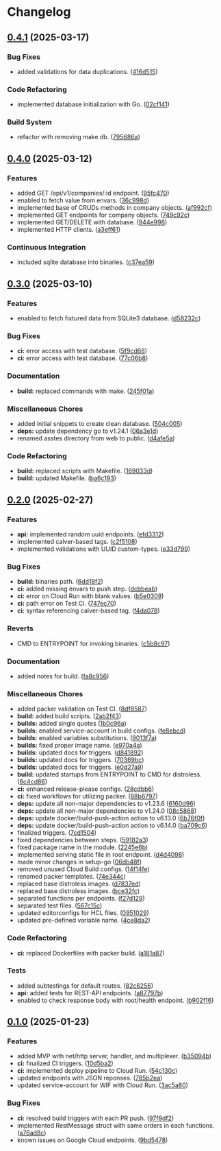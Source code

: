 # Changelog

## [0.4.1](https://github.com/hwakabh/rainpole/compare/v0.4.0...v0.4.1) (2025-03-17)


### Bug Fixes

* added validations for data duplications. ([416d515](https://github.com/hwakabh/rainpole/commit/416d515bc900d940bf7b810162e5665b8a5220f0))


### Code Refactoring

* implemented database initialization with Go. ([02cf141](https://github.com/hwakabh/rainpole/commit/02cf14127b4a8a540312dbba5b484a9e9cb61533))


### Build System

* refactor with removing make db. ([795686a](https://github.com/hwakabh/rainpole/commit/795686a451274c826f36bab4fd38739377fc29b3))

## [0.4.0](https://github.com/hwakabh/rainpole/compare/v0.3.0...v0.4.0) (2025-03-12)


### Features

* added GET /api/v1/companies/:id endpoint. ([95fc470](https://github.com/hwakabh/rainpole/commit/95fc470289400d2d8bf05927ba04d572a0bc6cc7))
* enabled to fetch value from envars. ([36c998d](https://github.com/hwakabh/rainpole/commit/36c998dd06661a41d989721312678b85bb46cfa0))
* implemented base of CRUDs methods in company objects. ([af992cf](https://github.com/hwakabh/rainpole/commit/af992cf91b9947783b9beaa7f45760c7e5048889))
* implemented GET endpoints for company objects. ([749c92c](https://github.com/hwakabh/rainpole/commit/749c92c74130d52db8dddb2a7b058b86e975a8f1))
* implemented GET/DELETE with database. ([944e998](https://github.com/hwakabh/rainpole/commit/944e998a673d821ff0388f30490d5110022105e0))
* implemented HTTP clients. ([a3eff61](https://github.com/hwakabh/rainpole/commit/a3eff61cdfb5f05752e3684343d6ee7784c58f90))


### Continuous Integration

* included sqlite database into binaries. ([c37ea59](https://github.com/hwakabh/rainpole/commit/c37ea59839154c53b8d5280a743bea9c33d42eba))

## [0.3.0](https://github.com/hwakabh/rainpole/compare/v0.2.0...v0.3.0) (2025-03-10)


### Features

* enabled to fetch fixtured data from SQLite3 database. ([d58232c](https://github.com/hwakabh/rainpole/commit/d58232cf0c145ce597a89978b19b55f7d64831e8))


### Bug Fixes

* **ci:** error access with test database. ([5f9cd68](https://github.com/hwakabh/rainpole/commit/5f9cd68411cf441de383a858ce25aa38e4c7a23e))
* **ci:** error access with test database. ([77c06b8](https://github.com/hwakabh/rainpole/commit/77c06b886563880248b1c563c4165353d25f542b))


### Documentation

* **build:** replaced commands with make. ([245f01a](https://github.com/hwakabh/rainpole/commit/245f01a4e439319f8416c147f99f52c8e51c0e29))


### Miscellaneous Chores

* added initial snippets to create clean database. ([504c005](https://github.com/hwakabh/rainpole/commit/504c0056d62e6a5909954f0d94e1c5d1fc61334b))
* **deps:** update dependency go to v1.24.1 ([06a3e1d](https://github.com/hwakabh/rainpole/commit/06a3e1df6ccd80e9537c22c3e6782972bec6bb29))
* renamed asstes directory from web to public. ([d4afe5a](https://github.com/hwakabh/rainpole/commit/d4afe5a1ea7448c04f16368b65bb913af16ad872))


### Code Refactoring

* **build:** replaced scripts with Makefile. ([169033d](https://github.com/hwakabh/rainpole/commit/169033db1a9b1056532a67d850907821d62902a1))
* **build:** updated Makefile. ([ba6c193](https://github.com/hwakabh/rainpole/commit/ba6c1932af520947fa49fd073c065518871a63e8))

## [0.2.0](https://github.com/hwakabh/rainpole/compare/v0.1.0...v0.2.0) (2025-02-27)


### Features

* **api:** implemented random uuid endpoints. ([efd3312](https://github.com/hwakabh/rainpole/commit/efd33128ee7a01ecd7810535ed3723dc401682d4))
* implemented calver-based tags. ([c2f5108](https://github.com/hwakabh/rainpole/commit/c2f5108011f6eaee59ebc0794ae5958cc27f1417))
* implemented validations with UUID custom-types. ([e33d799](https://github.com/hwakabh/rainpole/commit/e33d799246c39a6e1694ae10b152a1972afeb675))


### Bug Fixes

* **build:** binaries path. ([6dd18f2](https://github.com/hwakabh/rainpole/commit/6dd18f21a2fd01262a6f33b604309b927dfb99e0))
* **ci:** added missing envars to push step. ([dcbbeab](https://github.com/hwakabh/rainpole/commit/dcbbeab0474835b7fb8b66d84d2191247ea970d8))
* **ci:** error on Cloud Run with blank values. ([b5e0309](https://github.com/hwakabh/rainpole/commit/b5e0309e1aa503e8795863bf01e13d226d751982))
* **ci:** path error on Test CI. ([747ec70](https://github.com/hwakabh/rainpole/commit/747ec7015d529c2add96230471abf87d1eb34a8e))
* **ci:** syntax referencing calver-based tag. ([f4da078](https://github.com/hwakabh/rainpole/commit/f4da0789aa05368bf349b67a0173ccfb258bfff5))


### Reverts

* CMD to ENTRYPOINT for invoking binaries. ([c5b8c97](https://github.com/hwakabh/rainpole/commit/c5b8c97e5489668e8de2f211760bd85631b829ca))


### Documentation

* added notes for build. ([fa8c956](https://github.com/hwakabh/rainpole/commit/fa8c9567bbf240d0f182fc52784c96c8a33d7547))


### Miscellaneous Chores

* added packer validation on Test CI. ([8df8587](https://github.com/hwakabh/rainpole/commit/8df858769d88cd0e8cbc2e6638aaa7a3040f3ae5))
* **build:** added build scripts. ([2ab2f43](https://github.com/hwakabh/rainpole/commit/2ab2f430350212331c1ee07658e7ee4ec83fcb71))
* **builds:** added single quotes ([1b0c96a](https://github.com/hwakabh/rainpole/commit/1b0c96ac1b885d67890e6a0784a78fed5f6c9abb))
* **builds:** enabled service-account in build configs. ([fe8ebcd](https://github.com/hwakabh/rainpole/commit/fe8ebcd6636db31f9333a95f5d54d60a65b30430))
* **builds:** enabled variables substitutions. ([9013f7a](https://github.com/hwakabh/rainpole/commit/9013f7ab66dd2489d7c9f4664746d180fc356e12))
* **builds:** fixed proper image name. ([e970a4a](https://github.com/hwakabh/rainpole/commit/e970a4ab4557f94a42c493ec300bf97282e7596b))
* **builds:** updated docs for triggers. ([d841892](https://github.com/hwakabh/rainpole/commit/d8418925da393b7a2c9fb39329e687aa2e4dc514))
* **builds:** updated docs for triggers. ([70369bc](https://github.com/hwakabh/rainpole/commit/70369bc5e28c534d5be62294882b054638a2bad5))
* **builds:** updated docs for triggers. ([e0d27a9](https://github.com/hwakabh/rainpole/commit/e0d27a9a09aa40a33c09d950894b2ad194344460))
* **build:** updated startups from ENTRYPOINT to CMD for distroless. ([6c4cd86](https://github.com/hwakabh/rainpole/commit/6c4cd863f4eafd14edb96aa33da1e98ea1b3f5d0))
* **ci:** enhanced release-please configs. ([28cdbb6](https://github.com/hwakabh/rainpole/commit/28cdbb6266307659c2227eb8e02b686615919d29))
* **ci:** fixed workflows for utilizing packer. ([88b6797](https://github.com/hwakabh/rainpole/commit/88b6797d2edc924aca9fa8d9e44c9fcab67042a7))
* **deps:** update all non-major dependencies to v1.23.6 ([6160d96](https://github.com/hwakabh/rainpole/commit/6160d9679e090126e6265020f8e4f78ba9191511))
* **deps:** update all non-major dependencies to v1.24.0 ([08c5868](https://github.com/hwakabh/rainpole/commit/08c5868927f385421d44aee00440eb300b0e5f3a))
* **deps:** update docker/build-push-action action to v6.13.0 ([6b76f0f](https://github.com/hwakabh/rainpole/commit/6b76f0f1fa40e0fc7bf446fb9abd89c511a11503))
* **deps:** update docker/build-push-action action to v6.14.0 ([ba709c6](https://github.com/hwakabh/rainpole/commit/ba709c6f00b3d8541cb27da9370c3310f9e19487))
* finalized triggers. ([7cd1504](https://github.com/hwakabh/rainpole/commit/7cd1504b3fea50cd18d309b39e376f6bc3acbc2d))
* fixed dependencies between steps. ([59182a3](https://github.com/hwakabh/rainpole/commit/59182a3cfe2c2b45eb7075fb25b03276c0bcfa49))
* fixed package name in the module. ([2245e6b](https://github.com/hwakabh/rainpole/commit/2245e6b3339464e470fdc15e096a7671161bdaf3))
* implemented serving static file in root endpoint. ([d4d4098](https://github.com/hwakabh/rainpole/commit/d4d4098b1c13fff1a506f0fddec34486df11bc99))
* made minor changes in setup-go ([06db48f](https://github.com/hwakabh/rainpole/commit/06db48f50e3f1700c3ff686b48392bd730a78b6f))
* removed unused Cloud Build configs. ([14f14fe](https://github.com/hwakabh/rainpole/commit/14f14fe902af90d9b1da802d93d2cde449c25174))
* renamed packer templates. ([74e344c](https://github.com/hwakabh/rainpole/commit/74e344ced5f93bd8bd9d3d34901a55631eb4f1c0))
* replaced base distroless images. ([d7837ed](https://github.com/hwakabh/rainpole/commit/d7837edfd2b6a696c45a9296b3548483fd73fe0a))
* replaced base distroless images. ([bce32fc](https://github.com/hwakabh/rainpole/commit/bce32fcf2270bd987eec765879a86ee6413f65f2))
* separated functions per endpoints. ([f27d129](https://github.com/hwakabh/rainpole/commit/f27d1296278fbeec837c6281216579bba7685f63))
* separated test files. ([567c15c](https://github.com/hwakabh/rainpole/commit/567c15c461fa4dcdfa58955b4f490b5051e4bc0f))
* updated editorconfigs for HCL files. ([0951029](https://github.com/hwakabh/rainpole/commit/095102953268a8ac4b24f1a54d745f28ae3eeca3))
* updated pre-defined variable name. ([4ce8da2](https://github.com/hwakabh/rainpole/commit/4ce8da23bbdcbff61b0cd5cfc589acd762b52e20))


### Code Refactoring

* **ci:** replaced Dockerfiles with packer build. ([a181a87](https://github.com/hwakabh/rainpole/commit/a181a87936ea0d98a23014b9a54bf243717788f9))


### Tests

* added subtestings for default routes. ([82c6256](https://github.com/hwakabh/rainpole/commit/82c6256fe184245dd59823aed8f85be304096a63))
* **api:** added tests for REST-API endpoints. ([a87797b](https://github.com/hwakabh/rainpole/commit/a87797bb0c86cf9420e5fe5a1fe20d473859ba03))
* enabled to check response body with root/health endpoint. ([b902f16](https://github.com/hwakabh/rainpole/commit/b902f16077342134c88cede49f06a4a287885645))

## [0.1.0](https://github.com/hwakabh/rainpole/compare/v0.0.1...v0.1.0) (2025-01-23)


### Features

* added MVP with net/http server, handler, and multiplexer. ([b35094b](https://github.com/hwakabh/rainpole/commit/b35094b2029d5fc38f0c876aa9ef9c45803beb21))
* **ci:** finalized CI triggers. ([10d5ba2](https://github.com/hwakabh/rainpole/commit/10d5ba20751ac71384f9d34b6f5e25a6efb434fa))
* **ci:** implemented deploy pipeline to Cloud Run. ([54c130c](https://github.com/hwakabh/rainpole/commit/54c130c7e0fad4b3d9d9461801f0cfab285e920f))
* updated endpoints with JSON reponses. ([785b2ea](https://github.com/hwakabh/rainpole/commit/785b2ea95664eb855860d9570b47edf07f007ca8))
* updated service-account for WIF with Cloud Run. ([3ac5a80](https://github.com/hwakabh/rainpole/commit/3ac5a807ee1c9694fda73fe2c9531fa382785f1e))


### Bug Fixes

* **ci:** resolved build triggers with each PR push. ([97f9df2](https://github.com/hwakabh/rainpole/commit/97f9df2b67ea9dd086f0073644374f72421ed424))
* implemented RestMessage struct with same orders in each functions. ([a76ad8c](https://github.com/hwakabh/rainpole/commit/a76ad8c69b38cebf2b7ccb8bf46b72f2221af44e))
* known issues on Google Cloud endpoints. ([9bd5478](https://github.com/hwakabh/rainpole/commit/9bd54788cfafffd420a526835d4e4ab6940bcd28))
